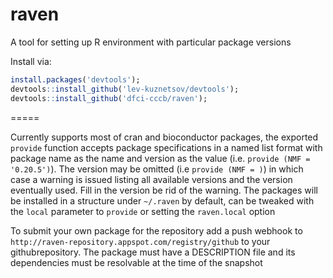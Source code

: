 raven
=====

A tool for setting up R environment with particular package versions

Install via:
```R
install.packages('devtools');
devtools::install_github('lev-kuznetsov/devtools');
devtools::install_github('dfci-cccb/raven');
```
=====

Currently supports most of cran and bioconductor packages, the exported
```provide``` function accepts package specifications in a named list
format with package name as the name and version as the value (i.e.
```provide (NMF = '0.20.5')```). The version may be omitted (i.e
```provide (NMF = )```) in which case a warning is issued listing all
available versions and the version eventually used. Fill in the version
be rid of the warning. The packages will be installed in a structure
under ```~/.raven``` by default, can be tweaked with the ```local```
parameter to ```provide``` or setting the ```raven.local``` option

To submit your own package for the repository add a push webhook to
```http://raven-repository.appspot.com/registry/github``` to your
githubrepository. The package must have a DESCRIPTION file and its
dependencies must be resolvable at the time of the snapshot

